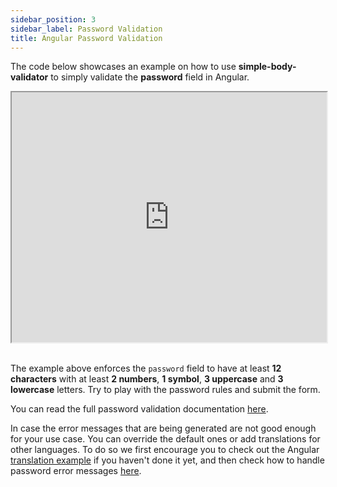 ```yaml
---
sidebar_position: 3
sidebar_label: Password Validation
title: Angular Password Validation
---
```


The code below showcases an example on how to use **simple-body-validator** to simply validate the **password** field in Angular.

<iframe width="100%" height="400px" src="https://stackblitz.com/edit/angular-ivy-m6ntug?embed=1&file=src/app/app.component.ts"> </iframe> <br /> <br />


The example above enforces the <code>password</code> field to have at least **12 characters** with at least **2 numbers**, 
**1 symbol**, **3 uppercase** and **3 lowercase** letters. Try to play with the password rules and submit the form. 

You can read the full password validation documentation [here](/validating-passwords).

In case the error messages that are being generated are not good enough for your use case. You can override 
the default ones or add translations for other languages. To do so we first encourage you to check out the 
Angular [translation example](/angular/translation) if you haven't done it yet, and then check how to handle password 
error messages [here](/validating-passwords#handling-password-error-messages).